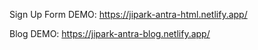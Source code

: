 Sign Up Form DEMO: https://jipark-antra-html.netlify.app/

Blog DEMO: https://jipark-antra-blog.netlify.app/